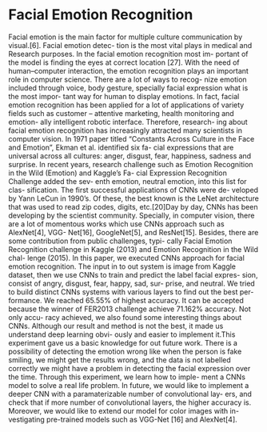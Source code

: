 # Facial Emotion Recognition
Facial emotion is the main factor for multiple culture
communication by visual.[6]. Facial emotion detec-
tion is the most vital plays in medical and Research
purposes. In the facial emotion recognition most im-
portant of the model is finding the eyes at correct
location [27].
With the need of human–computer interaction,
the emotion recognition plays an important role in
computer science. There are a lot of ways to recog-
nize emotion included through voice, body gesture,
specially facial expression what is the most impor-
tant way for human to display emotions. In fact,
facial emotion recognition has been applied for a lot
of applications of variety fields such as customer –
attentive marketing, health monitoring and emotion-
ally intelligent robotic interface. Therefore, research-
ing about facial emotion recognition has increasingly
attracted many scientists in computer vision.
In 1971 paper titled “Constants Across Culture in
the Face and Emotion”, Ekman et al. identified six fa-
cial expressions that are universal across all cultures:
anger, disgust, fear, happiness, sadness and surprise.
In recent years, research challenge such as Emotion
Recognition in the Wild (Emotion) and Kaggle’s Fa-
cial Expression Recognition Challenge added the sev-
enth emotion, neutral emotion, into this list for clas-
sification.
The first successful applications of CNNs were de-
veloped by Yann LeCun in 1990’s. Of these, the best
known is the LeNet architecture that was used to read
zip codes, digits, etc.[20]Day by day, CNNs has been
developing by the scientist community. Specially, in
computer vision, there are a lot of momentous works
which use CNNs approach such as AlexNet[4], VGG-
Net[16], GoogleNet[5], and ResNet[15]. Besides, there
are some contribution from public challenges, typi-
cally Facial Emotion Recognition challenge in Kaggle
(2013) and Emotion Recognition in the Wild chal-
lenge (2015).
In this paper, we executed CNNs approach for
facial emotion recognition. The input in to out
system is image from Kaggle dataset, then we use
CNNs to train and predict the label facial expres-
sion, consist of angry, disgust, fear, happy, sad, sur-
prise, and neutral. We tried to build distinct CNNs
systems with various layers to find out the best per-
formance. We reached 65.55% of highest accuracy.
It can be accepted because the winner of FER2013
challenge achieve 71.162% accuracy. Not only accu-
racy achieved, we also found some interesting things
about CNNs. Although our result and method is not
the best, it made us understand deep learning obvi-
ously and easier to implement it.This experiment gave
us a basic knowledge for out future work. There is a
possibility of detecting the emotion wrong like when
the person is fake smiling, we might get the results
wrong, and the data is not labelled correctly we might
have a problem in detecting the facial expression over
the time.
Through this experiment, we learn how to imple-
ment a CNNs model to solve a real life problem. In
future, we would like to implement a deeper CNN
with a paramaterizable number of convolutional lay-
ers, and check that if more number of convolutional
layers, the higher accuracy is. Moreover, we would
like to extend our model for color images with in-
vestigating pre-trained models such as VGG-Net [16]
and AlexNet[4].


